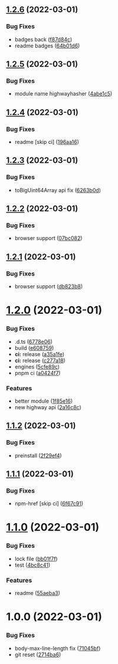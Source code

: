 ## [1.2.6](https://github.com/asonnleitner/highwayhash-wasm/compare/v1.2.5...v1.2.6) (2022-03-01)


### Bug Fixes

* badges back ([f87d84c](https://github.com/asonnleitner/highwayhash-wasm/commit/f87d84c4f52f5bb7c542453882d55d59c0e270c6))
* readme badges ([64b01d6](https://github.com/asonnleitner/highwayhash-wasm/commit/64b01d6cdd594019e053e52f245bda37acadbf30))

## [1.2.5](https://github.com/asonnleitner/highwayhash-wasm/compare/v1.2.4...v1.2.5) (2022-03-01)


### Bug Fixes

* module name highwayhasher ([4abe1c5](https://github.com/asonnleitner/highwayhash-wasm/commit/4abe1c5f746b9fbf6a53156a22d14f97d9f2c037))

## [1.2.4](https://github.com/asonnleitner/highway-wasm/compare/v1.2.3...v1.2.4) (2022-03-01)


### Bug Fixes

* readme [skip ci] ([196aa16](https://github.com/asonnleitner/highway-wasm/commit/196aa1691f3b863931b6b700bd34cc30d21cffb9))

## [1.2.3](https://github.com/asonnleitner/highway-wasm/compare/v1.2.2...v1.2.3) (2022-03-01)


### Bug Fixes

* toBigUint64Array api fix ([6263b0d](https://github.com/asonnleitner/highway-wasm/commit/6263b0db604de64250e5fb2673f57fb663125111))

## [1.2.2](https://github.com/asonnleitner/highway-wasm/compare/v1.2.1...v1.2.2) (2022-03-01)


### Bug Fixes

* browser support ([07bc082](https://github.com/asonnleitner/highway-wasm/commit/07bc082b385bf0941b6266fdeeb55564658e95ab))

## [1.2.1](https://github.com/asonnleitner/highway-wasm/compare/v1.2.0...v1.2.1) (2022-03-01)


### Bug Fixes

* browser support ([db823b8](https://github.com/asonnleitner/highway-wasm/commit/db823b820293b31641b63e62de97756d816f28eb))

# [1.2.0](https://github.com/asonnleitner/highway-wasm/compare/v1.1.2...v1.2.0) (2022-03-01)


### Bug Fixes

* .d.ts ([6778e06](https://github.com/asonnleitner/highway-wasm/commit/6778e060720b73232339ff29e31421abd236be71))
* build ([e608759](https://github.com/asonnleitner/highway-wasm/commit/e608759c8f52b27a1130a3b48ad693482bb7bea4))
* **ci:** release ([a35a1fe](https://github.com/asonnleitner/highway-wasm/commit/a35a1fe26acfd50023063fe250575c2efe7e210c))
* **ci:** release ([c277a18](https://github.com/asonnleitner/highway-wasm/commit/c277a1858b4e202ac98a2a64e677555fda3d6c16))
* engines ([5cfe89c](https://github.com/asonnleitner/highway-wasm/commit/5cfe89c9422ae2a50e276b3b34720e4a242ceb20))
* pnpm ci ([a0424f7](https://github.com/asonnleitner/highway-wasm/commit/a0424f721cfbb4d8dfe8c744a2fdfaef2dc742d6))


### Features

* better module ([1f85e16](https://github.com/asonnleitner/highway-wasm/commit/1f85e16872fcbc40f25c1c46cf12c66fdaf17e7f))
* new highway api ([2a16c8c](https://github.com/asonnleitner/highway-wasm/commit/2a16c8c8e99792d7ed39acb7a8e8c4b392144645))

## [1.1.2](https://github.com/asonnleitner/highway-wasm/compare/v1.1.1...v1.1.2) (2022-03-01)


### Bug Fixes

* preinstall ([2f29ef4](https://github.com/asonnleitner/highway-wasm/commit/2f29ef453d3c306f896292bf67daf558f328edf1))

## [1.1.1](https://github.com/asonnleitner/highway-wasm/compare/v1.1.0...v1.1.1) (2022-03-01)


### Bug Fixes

* npm-href [skip ci] ([6f67c91](https://github.com/asonnleitner/highway-wasm/commit/6f67c91b9c7a8fd1232408e71f5f53fc075f3285))

# [1.1.0](https://github.com/asonnleitner/highway-wasm/compare/v1.0.0...v1.1.0) (2022-03-01)


### Bug Fixes

* lock file ([bb01f7f](https://github.com/asonnleitner/highway-wasm/commit/bb01f7ffef87976a9c6f3991af8214863f4027f7))
* test ([4bc8c41](https://github.com/asonnleitner/highway-wasm/commit/4bc8c41ed4f7168a6f3a703aa6325a8b986f2e6c))


### Features

* readme ([55aeba3](https://github.com/asonnleitner/highway-wasm/commit/55aeba36abe3cee7ad5fd792bd639fff8e0865d1))

# 1.0.0 (2022-03-01)


### Bug Fixes

* body-max-line-length fix ([71045bf](https://github.com/asonnleitner/highway-wasm/commit/71045bf14afccbb35fe721f4d97ed855dc803016))
* git reset ([2714ba6](https://github.com/asonnleitner/highway-wasm/commit/2714ba6123edeee28af8b84644d4f87f823afde1))
